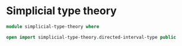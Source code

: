 # Simplicial type theory

```agda
module simplicial-type-theory where

open import simplicial-type-theory.directed-interval-type public
```
